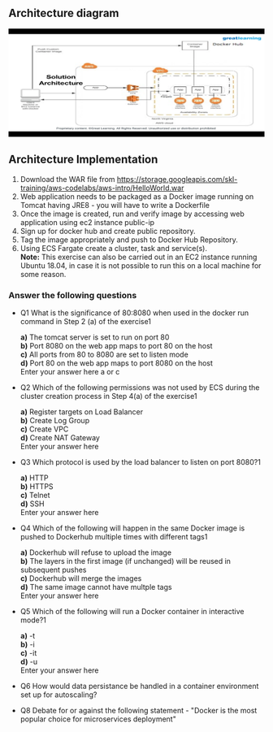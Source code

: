                                                                                                         
## Architecture diagram
![](2020-12-07-10-26-06.png)

## Architecture Implementation

1. Download the WAR file from https://storage.googleapis.com/skl-training/aws-codelabs/aws-intro/HelloWorld.war
2. Web application needs to be packaged as a Docker image running on Tomcat having JRE8 - you will have to write a Dockerfile
3. Once the image is created, run and verify image by accessing web application using ec2 instance public-ip
4. Sign up for docker hub and create public repository. 
5. Tag the image appropriately and push to Docker Hub Repository.
6. Using ECS Fargate create a cluster, task and service(s).   
**Note:** This exercise can also be carried out in an EC2 instance running Ubuntu 18.04, in case it is not possible to run this on a local machine for some reason.
                                                                                                        
                                                                                                        
                                                                                                        
### Answer the following questions
* Q1 What is the significance of 80:8080 when used in the docker run command in Step 2 (a) of the exercise1

    **a)** The tomcat server is set to run on port 80     
    **b)** Port 8080 on the web app maps to port 80 on the host  
    **c)** All ports from 80 to 8080 are set to listen mode  
    **d)** Port 80 on the web app maps to port 8080 on the host  
    Enter your answer here a or c

* Q2 Which of the following permissions was not used by ECS during the cluster creation process in Step 4(a) of the exercise1  

    **a)** Register targets on Load Balancer  
    **b)** Create Log Group  
    **c)** Create VPC  
    **d)** Create NAT Gateway  
    Enter your answer here
                                                                                                        
* Q3 Which protocol is used by the load balancer to listen on port 8080?1

    **a)** HTTP  
    **b)** HTTPS  
    **c)** Telnet  
    **d)** SSH  
    Enter your answer here
                                                                                                        
* Q4 Which of the following will happen in the same Docker image is pushed to Dockerhub multiple times with different tags1

    **a)** Dockerhub will refuse to upload the image  
    **b)** The layers in the first image (if unchanged) will be reused in subsequent pushes  
    **c)** Dockerhub will merge the images  
    **d)** The same image cannot have multple tags  
    Enter your answer here
                                                                                                        
* Q5 Which of the following will run a Docker container in interactive mode?1

    **a)** -t  
    **b)** -i  
    **c)** -it  
    **d)** -u  
    Enter your answer here
                                                                                                        
                                                                                                        
* Q6 How would data persistance be handled in a container environment set up for autoscaling?
     
                                                                                                        
                                                                                                        
* Q8 Debate for or against the following statement - "Docker is the most popular choice for microservices deployment"
